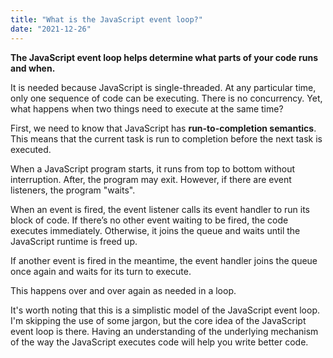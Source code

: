 ```yaml
---
title: "What is the JavaScript event loop?"
date: "2021-12-26"
---
```


**The JavaScript event loop helps determine what parts of your code runs and when.**

It is needed because JavaScript is single-threaded. At any particular time, only one sequence of code can be executing. There is no concurrency. Yet, what happens when two things need to execute at the same time?

First, we need to know that JavaScript has **run-to-completion semantics**. This means that the current task is run to completion before the next task is executed.

When a JavaScript program starts, it runs from top to bottom without interruption. After, the program may exit. However, if there are event listeners, the program "waits".

When an event is fired, the event listener calls its event handler to run its block of code. If there’s no other event waiting to be fired, the code executes immediately. Otherwise, it joins the queue and waits until the JavaScript runtime is freed up.

If another event is fired in the meantime, the event handler joins the queue once again and waits for its turn to execute.

This happens over and over again as needed in a loop.

It's worth noting that this is a simplistic model of the JavaScript event loop. I'm skipping the use of some jargon, but the core idea of the JavaScript event loop is there. Having an understanding of the underlying mechanism of the way the JavaScript executes code will help you write better code.
